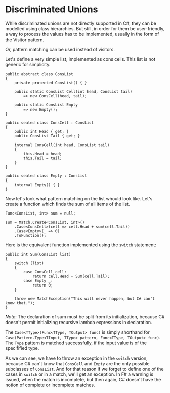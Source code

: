 ﻿# Discriminated Unions

While discriminated unions are not directly supported in C#, they can be modelled
using class hierarchies. But still, in order for them be user-friendly, a way to
process the values has to be implemented, usually in the form of the Visitor pattern.

Or, pattern matching can be used instead of visitors.

Let's define a very simple list, implemented as cons cells. This list is not generic
for simplicity.

```
public abstract class ConsList
{
    private protected ConsList() { }
    
    public static ConsList Cell(int head, ConsList tail)
        => new ConsCell(head, tail);
    
    public static ConsList Empty
        => new Empty();
}

public sealed class ConsCell : ConsList
{
    public int Head { get; }
    public ConsList Tail { get; }
    
    internal ConsCell(int head, ConsList tail)
    {
        this.Head = head;
        this.Tail = tail;
    }
}

public sealed class Empty : ConsList
{
    internal Empty() { }
}
```

Now let's look what pattern matching on the list whould look like. Let's create
a function which finds the sum of all items of the list.

```
Func<ConsList, int> sum = null;

sum = Match.Create<ConsList, int>()
    .Case<ConsCell>(cell => cell.Head + sum(cell.Tail))
    .Case<Empty>(_ => 0)
    .ToFunction();
```

Here is the equivalent function implemented using the `switch` statement:

```
public int Sum(ConsList list)
{
    switch (list)
    {
        case ConsCell cell:
            return cell.Head + Sum(cell.Tail);
        case Empty _:
            return 0;
    }

    throw new MatchException("This will never happen, but C# can't know that.");
}
```

*Note*: The declaration of sum must be split from its initialization, because
C# doesn't permit initializing recursive lambda expressions in declaration.

The `Case<TType>(Func<TType, TOutput> func)` is simply shorthand for
`Case(Pattern.Type<TInput, TType> pattern, Func<TType, TOutput> func)`.
The `Type` pattern is matched successfully, if the input value is of the
specifified type.

As we can see, we have to throw an exception in the `switch` version, because
C# can't know that `ConsCell` and `Empty` are the only possible subclasses
of `ConsList`. And for that reason if we forget to define one of the cases
in `switch` or in a match, we'll get an exception. In F# a warning is issued,
when the match is incomplete, but then again, C# doesn't have the notion of
complete or incomplete matches.
